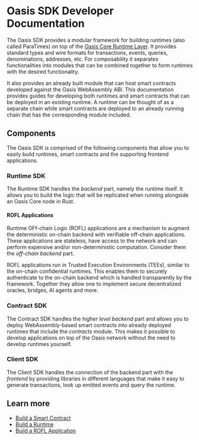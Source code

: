 # Oasis SDK Developer Documentation

The Oasis SDK provides a modular framework for building runtimes (also called
ParaTimes) on top of the [Oasis Core Runtime Layer]. It provides standard
types and wire formats for transactions, events, queries, denominations,
addresses, etc. For composability it separates functionalities into modules
that can be combined together to form runtimes with the desired functionality.

It also provides an already built module that can host smart contracts developed
against the Oasis WebAssembly ABI. This documentation provides guides for
developing both runtimes and smart contracts that can be deployed in an existing
runtime. A runtime can be thought of as a separate chain while smart contracts
are deployed to an already running chain that has the corresponding module
included.

## Components

The Oasis SDK is comprised of the following components that allow you to easily
build runtimes, smart contracts and the supporting frontend applications.

### Runtime SDK

The Runtime SDK handles the _backend_ part, namely the runtime itself. It
allows you to build the logic that will be replicated when running alongside an
Oasis Core node in Rust.

#### ROFL Applications

Runtime OFf-chain Logic (ROFL) applications are a mechanism to augment the
deterministic on-chain backend with verifiable off-chain applications. These
applications are stateless, have access to the network and can perform expensive
and/or non-deterministic computation. Consider them the _off-chain backend_
part.

ROFL applications run in Trusted Execution Environments (TEEs), similar to the
on-chain confidential runtimes. This enables them to securely authenticate to
the on-chain backend which is handled transparently by the framework. Together
they allow one to implement secure decentralized oracles, bridges, AI agents and
more.

### Contract SDK

The Contract SDK handles the _higher level backend_ part and allows you to
deploy WebAssembly-based smart contracts into already deployed runtimes that
include the _contracts_ module. This makes it possible to develop applications
on top of the Oasis network without the need to develop runtimes yourself.

### Client SDK

The Client SDK handles the connection of the backend part with the _frontend_
by providing libraries in different languages that make it easy to generate
transactions, look up emitted events and query the runtime.

## Learn more

* [Build a Smart Contract](contract/prerequisites.md)
* [Build a Runtime](runtime/prerequisites.md)
* [Build a ROFL Application](rofl/prerequisites.md)

<!-- markdownlint-disable line-length -->
[Oasis Core Runtime Layer]:
  https://github.com/oasisprotocol/oasis-core/blob/master/docs/runtime/README.md
<!-- markdownlint-enable line-length -->
